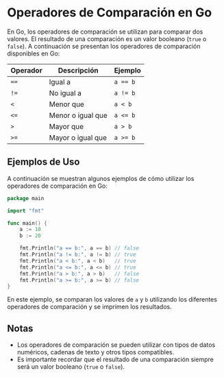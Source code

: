 # Operadores de Comparación en Go

En Go, los operadores de comparación se utilizan para comparar dos valores. El resultado de una comparación es un valor booleano (`true` o `false`). A continuación se presentan los operadores de comparación disponibles en Go:

| Operador | Descripción                  | Ejemplo       |
|----------|------------------------------|---------------|
| `==`     | Igual a                      | `a == b`      |
| `!=`     | No igual a                   | `a != b`      |
| `<`      | Menor que                    | `a < b`       |
| `<=`     | Menor o igual que            | `a <= b`      |
| `>`      | Mayor que                    | `a > b`       |
| `>=`     | Mayor o igual que            | `a >= b`      |

## Ejemplos de Uso

A continuación se muestran algunos ejemplos de cómo utilizar los operadores de comparación en Go:

```go
package main

import "fmt"

func main() {
    a := 10
    b := 20

    fmt.Println("a == b:", a == b) // false
    fmt.Println("a != b:", a != b) // true
    fmt.Println("a < b:", a < b)   // true
    fmt.Println("a <= b:", a <= b) // true
    fmt.Println("a > b:", a > b)   // false
    fmt.Println("a >= b:", a >= b) // false
}
```

En este ejemplo, se comparan los valores de `a` y `b` utilizando los diferentes operadores de comparación y se imprimen los resultados.

## Notas

- Los operadores de comparación se pueden utilizar con tipos de datos numéricos, cadenas de texto y otros tipos compatibles.
- Es importante recordar que el resultado de una comparación siempre será un valor booleano (`true` o `false`).
